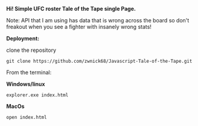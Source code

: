 **Hi! Simple UFC roster Tale of the Tape single Page.**

Note: API that I am using has data that is wrong across the board so don't freakout when you see a fighter with insanely wrong stats!

**Deployment:**

clone the repository

`git clone https://github.com/zwnick68/Javascript-Tale-of-the-Tape.git`

From the terminal: 

**Windows/linux**

`explorer.exe index.html`

**MacOs**

`open index.html`
